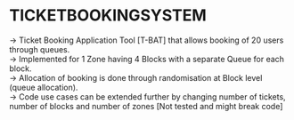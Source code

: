 # TICKETBOOKINGSYSTEM


-> Ticket Booking Application Tool [T-BAT] that allows booking of 20 users through queues. <br />
-> Implemented for 1 Zone having 4 Blocks with a separate Queue for each block. <br />
-> Allocation of booking is done through randomisation at Block level (queue allocation). <br />
-> Code use cases can be extended further by changing number of tickets, number of blocks and number of zones [Not tested and might break code]

